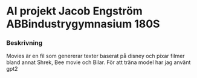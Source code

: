 # AI projekt Jacob Engström ABBindustrygymnasium 180S
### Beskrivning
Movies är en fil som genererar texter baserat på disney och pixar filmer bland annat Shrek, Bee movie och Bilar. För att träna model har jag använt gpt2 